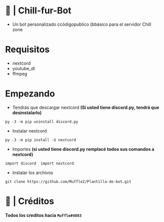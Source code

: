# 🤖 | Chill-fur-Bot

- Un bot personalizado ccódigopublico (bbásico para el servidor Chill zone


# Requisitos

- nextcord
- youtube_dl
- ffmpeg

# Empezando

- Tendrás que descargar nextcord **(Si usted tiene discord.py, tendrá que desinstalarlo)**

`py -3 -m pip uninstall discord.py`
- Instalar nextcord

`py -3 -m pip install -U nextcord`
- Importes **(si usted tiene discord.py remplacé todos sus comandos a nextcord)**

`import discord  import nextcord`

- Instalar los archivos

`git clone https://github.com/Muffle2/Plantilla-de-bot.git`

# 🎃 | Créditos

#### Todos los creditos hacia `Muffle#4803`
